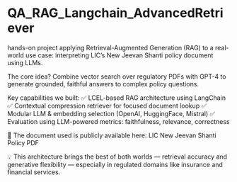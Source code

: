 # QA_RAG_Langchain_AdvancedRetriever
hands-on project applying Retrieval-Augmented Generation (RAG) to a real-world use case: interpreting LIC’s New Jeevan Shanti policy document using LLMs.

The core idea? Combine vector search over regulatory PDFs with GPT-4 to generate grounded, faithful answers to complex policy questions.

Key capabilities we built:
✅ LCEL-based RAG architecture using LangChain
✅ Contextual compression retriever for focused document lookup
✅ Modular LLM & embedding selection (OpenAI, HuggingFace, Mistral)
✅ Evaluation using LLM-powered metrics: faithfulness, relevance, correctness

📄 The document used is publicly available here:
LIC New Jeevan Shanti Policy PDF

💡 This architecture brings the best of both worlds — retrieval accuracy and generative flexibility — especially in regulated domains like insurance and financial services.
